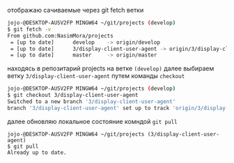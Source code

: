 отображаю сачиваемые через git fetch ветки
```sh
jojo-@DESKTOP-AUSV2FP MINGW64 ~/git/projects (develop)
$ git fetch -v
From github.com:NasimMora/projects
 = [up to date]      develop    -> origin/develop
 = [up to date]      3/display-client-user-agent -> origin/3/display-client-user-agent
 = [up to date]      master     -> origin/master
```

находясь в репозитарий projects на ветке `(develop)`
далее выбираем ветку `3/display-client-user-agent` путем команды `checkout` 
```sh
jojo-@DESKTOP-AUSV2FP MINGW64 ~/git/projects (develop)
$ git checkout 3/display-client-user-agent
Switched to a new branch '3/display-client-user-agent'
branch '3/display-client-user-agent' set up to track 'origin/3/display-client-user-agent'.
```
далее обновляю локальное состояние комндой `git pull`
```
jojo-@DESKTOP-AUSV2FP MINGW64 ~/git/projects (3/display-client-user-agent)
$ git pull
Already up to date.
```